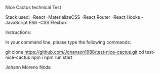 Nice Cactus technical Test

Stack used:
   -React
   -MaterializeCSS
   -React Router
   -React Hooks
   -JavaScript ES6
   -CSS Flexbox

Instructions:

In your command line, please type the following commands:

git clone https://github.com/Johanson1988/test-nice-cactus.git
cd  test-nice-cactus
npm i
npm run start

Johann Moreno Noda
